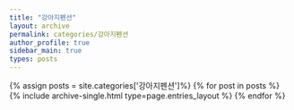 ```yaml
---
title: "강아지펜션"
layout: archive
permalink: categories/강아지펜션
author_profile: true
sidebar_main: true
types: posts
---
```


{% assign posts = site.categories['강아지펜션']%}
{% for post in posts %}
  {% include archive-single.html type=page.entries_layout %}
{% endfor %}